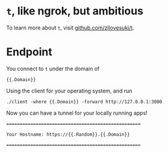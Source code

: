 # `t`, like ngrok, but ambitious

To learn more about `t`, visit [github.com/zllovesuki/t](https://github.com/zllovesuki/t/).

# Endpoint

You connect to `t` under the domain of
```
{{.Domain}}
```

Using the client for your operating system, and run

```
./client -where {{.Domain}} -forward http://127.0.0.1:3000
```

Now you can have a tunnel for your locally running apps!

```
==================================================

Your Hostname: https://{{.Random}}.{{.Domain}}

==================================================
```
